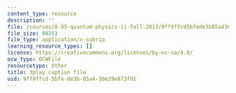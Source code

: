 ```yaml
---
content_type: resource
description: ''
file: /courses/8-05-quantum-physics-ii-fall-2013/9ff9ffcd5bfede3b85a430e29e873f91_AX9769eQV24.srt
file_size: 90353
file_type: application/x-subrip
learning_resource_types: []
license: https://creativecommons.org/licenses/by-nc-sa/4.0/
ocw_type: OCWFile
resourcetype: Other
title: 3play caption file
uid: 9ff9ffcd-5bfe-de3b-85a4-30e29e873f91
---
```

